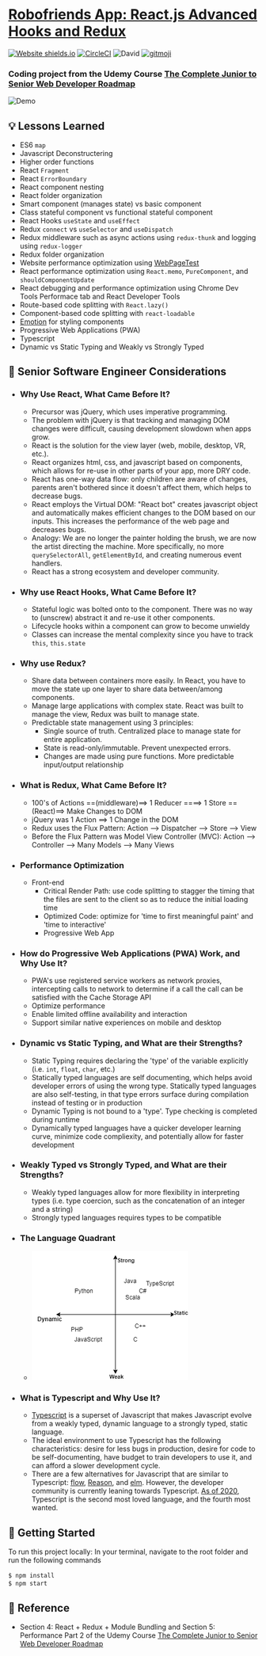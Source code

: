 # [Robofriends App: React.js Advanced Hooks and Redux](https://jacobgrisham.github.io/React.js-Advanced-Hooks-and-Redux/)
[![Website shields.io](https://img.shields.io/website-up-down-green-red/http/shields.io.svg)](https://jacobgrisham.github.io/React.js-Advanced-Hooks-and-Redux/)
[![CircleCI](https://img.shields.io/circleci/build/github/JacobGrisham/React.js-Advanced-Hooks-and-Redux)](https://app.circleci.com/pipelines/github/JacobGrisham/React.js-Advanced-Hooks-and-Redux)
![David](https://img.shields.io/david/jacobgrisham/React.js-Advanced-Hooks-and-Redux)
[![gitmoji](https://img.shields.io/badge/gitmoji-%20😜%20😍-FFDD67.svg?style=flat-square)](https://gitmoji.dev)
### Coding project from the Udemy Course [The Complete Junior to Senior Web Developer Roadmap](https://www.udemy.com/course/the-complete-junior-to-senior-web-developer-roadmap/)

![Demo](img/demo.gif)

## 💡 Lessons Learned
- ES6 `map`
- Javascript Deconstructering
- Higher order functions
- React `Fragment`
- React `ErrorBoundary`
- React component nesting
- React folder organization
- Smart component (manages state) vs basic component
- Class stateful component vs functional stateful component
- React Hooks `useState` and `useEffect`
- Redux `connect` vs `useSelector` and `useDispatch`
- Redux middleware such as async actions using `redux-thunk` and logging using `redux-logger`
- Redux folder organization
- Website performance optimization using [WebPageTest](https://www.webpagetest.org/)
- React performance optimization using `React.memo`, `PureComponent`, and `shouldComponentUpdate`
- React debugging and performance optimization using Chrome Dev Tools Performace tab and React Developer Tools
- Route-based code splitting with `React.lazy()`
- Component-based code splitting with `react-loadable`
- [Emotion](https://emotion.sh/docs/introduction) for styling components
- Progressive Web Applications (PWA)
- Typescript
- Dynamic vs Static Typing and Weakly vs Strongly Typed

## 🤔 Senior Software Engineer Considerations
- ### Why Use React, What Came Before It?
  - Precursor was jQuery, which uses imperative programming.
  - The problem with jQuery is that tracking and managing DOM changes were difficult, causing development slowdown when apps grow.
  - React is the solution for the view layer (web, mobile, desktop, VR, etc.).
  - React organizes html, css, and javascript based on components, which allows for re-use in other parts of your app, more DRY code.
  - React has one-way data flow: only children are aware of changes, parents aren't bothered since it doesn't affect them, which helps to decrease bugs.
  - React employs the Virtual DOM: "React bot" creates javascript object and automatically makes efficient changes to the DOM based on our inputs. This increases the performance of the web page and decreases bugs.
  - Analogy: We are no longer the painter holding the brush, we are now the artist directing the machine. More specifically, no more `querySelectorAll`, `getElementById`, and creating numerous event handlers.
  - React has a strong ecosystem and developer community.
- ### Why use React Hooks, What Came Before It?
  - Stateful logic was bolted onto to the component. There was no way to (unscrew) abstract it and re-use it other components.
  - Lifecycle hooks within a component can grow to become unwieldy
  - Classes can increase the mental complexity since you have to track `this`, `this.state`
- ### Why use Redux?
  - Share data between containers more easily. In React, you have to move the state up one layer to share data between/among components.
  - Manage large applications with complex state. React was built to manage the view, Redux was built to manage state.
  - Predictable state management using 3 principles:
    - Single source of truth. Centralized place to manage state for entire application.
    - State is read-only/immutable. Prevent unexpected errors.
    - Changes are made using pure functions. More predictable input/output relationship
- ### What is Redux, What Came Before It?
  - 100's of Actions ==(middleware)==> 1 Reducer ====> 1 Store ==(React)==> Make Changes to DOM
  - jQuery was 1 Action ==> 1 Change in the DOM
  - Redux uses the Flux Pattern: Action --> Dispatcher --> Store --> View
  - Before the Flux Pattern was Model View Controller (MVC): Action --> Controller --> Many Models --> Many Views
- ### Performance Optimization
  - Front-end
    - Critical Render Path: use code splitting to stagger the timing that the files are sent to the client so as to reduce the initial loading time
    - Optimized Code: optimize for 'time to first meaningful paint' and 'time to interactive'
    - Progressive Web App
- ### How do Progressive Web Applications (PWA) Work, and Why Use It?
  - PWA's use registered service workers as network proxies, intercepting calls to network to determine if a call the call can be satisfied with the Cache Storage API
  - Optimize performance
  - Enable limited offline availability and interaction
  - Support similar native experiences on mobile and desktop

- ### Dynamic vs Static Typing, and What are their Strengths?
  - Static Typing requires declaring the 'type' of the variable explicitly (i.e. `int`, `float`, `char`, etc.)
  - Statically typed languages are self documenting, which helps avoid developer errors of using the wrong type. Statically typed languages are also self-testing, in that type errors surface during compilation instead of testing or in production
  - Dynamic Typing is not bound to a 'type'. Type checking is completed during runtime
  - Dynamically typed languages have a quicker developer learning curve, minimize code compliexity, and potentially allow for faster development

- ### Weakly Typed vs Strongly Typed, and What are their Strengths?
  - Weakly typed languages allow for more flexibility in interpreting types (i.e. type coercion, such as the concatenation of an integer and a string)
  - Strongly typed languages requires types to be compatible

- ### The Language Quadrant
  - ![Language Quadrant](img/language-quadrant.png)

- ### What is Typescript and Why Use It?
  - [Typescript](https://www.typescriptlang.org/) is a superset of Javascript that makes Javascript evolve from a weakly typed, dynamic language to a strongly typed, static language.
  - The ideal environment to use Typescript has the following characteristics: desire for less bugs in production, desire for code to be self-documenting, have budget to train developers to use it, and can afford a slower development cycle.
  - There are a few alternatives for Javascript that are similar to Typescript: [flow](https://flow.org/), [Reason](https://reasonml.github.io/), and [elm](https://elm-lang.org/). However, the developer community is currently leaning towards Typescript. [As of 2020](https://insights.stackoverflow.com/survey/2020#technology-most-loved-dreaded-and-wanted-languages-wanted), Typescript is the second most loved language, and the fourth most wanted.

## 🚀 Getting Started

To run this project locally:
In your terminal, navigate to the root folder and run the following commands
```
$ npm install
$ npm start
```

## 📣 Reference
- Section 4: React + Redux + Module Bundling and Section 5: Performance Part 2 of the Udemy Course [The Complete Junior to Senior Web Developer Roadmap](https://www.udemy.com/course/the-complete-junior-to-senior-web-developer-roadmap/)